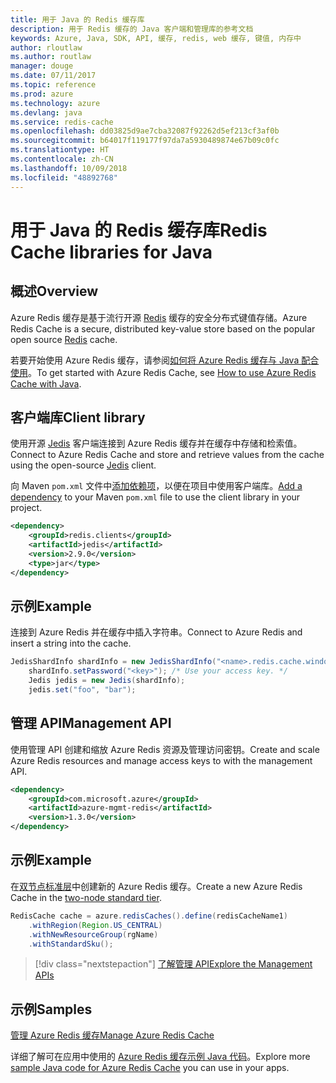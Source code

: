 ```yaml
---
title: 用于 Java 的 Redis 缓存库
description: 用于 Redis 缓存的 Java 客户端和管理库的参考文档
keywords: Azure, Java, SDK, API, 缓存, redis, web 缓存, 键值, 内存中
author: rloutlaw
ms.author: routlaw
manager: douge
ms.date: 07/11/2017
ms.topic: reference
ms.prod: azure
ms.technology: azure
ms.devlang: java
ms.service: redis-cache
ms.openlocfilehash: dd03825d9ae7cba32087f92262d5ef213cf3af0b
ms.sourcegitcommit: b64017f119177f97da7a5930489874e67b09c0fc
ms.translationtype: HT
ms.contentlocale: zh-CN
ms.lasthandoff: 10/09/2018
ms.locfileid: "48892768"
---
```

# <a name="redis-cache-libraries-for-java"></a><span data-ttu-id="026a4-104">用于 Java 的 Redis 缓存库</span><span class="sxs-lookup"><span data-stu-id="026a4-104">Redis Cache libraries for Java</span></span>

## <a name="overview"></a><span data-ttu-id="026a4-105">概述</span><span class="sxs-lookup"><span data-stu-id="026a4-105">Overview</span></span>

<span data-ttu-id="026a4-106">Azure Redis 缓存是基于流行开源 [Redis](https://redis.io/) 缓存的安全分布式键值存储。</span><span class="sxs-lookup"><span data-stu-id="026a4-106">Azure Redis Cache is a secure, distributed key-value store based on the popular open source [Redis](https://redis.io/) cache.</span></span> 

<span data-ttu-id="026a4-107">若要开始使用 Azure Redis 缓存，请参阅[如何将 Azure Redis 缓存与 Java 配合使用](/azure/redis-cache/cache-java-get-started)。</span><span class="sxs-lookup"><span data-stu-id="026a4-107">To get started with Azure Redis Cache, see [How to use Azure Redis Cache with Java](/azure/redis-cache/cache-java-get-started).</span></span>

## <a name="client-library"></a><span data-ttu-id="026a4-108">客户端库</span><span class="sxs-lookup"><span data-stu-id="026a4-108">Client library</span></span>

<span data-ttu-id="026a4-109">使用开源 [Jedis](https://github.com/xetorthio/jedis) 客户端连接到 Azure Redis 缓存并在缓存中存储和检索值。</span><span class="sxs-lookup"><span data-stu-id="026a4-109">Connect to Azure Redis Cache and store and retrieve values from the cache using the open-source [Jedis](https://github.com/xetorthio/jedis) client.</span></span>  

<span data-ttu-id="026a4-110">向 Maven `pom.xml` 文件中[添加依赖项](https://maven.apache.org/guides/getting-started/index.html#How_do_I_use_external_dependencies)，以便在项目中使用客户端库。</span><span class="sxs-lookup"><span data-stu-id="026a4-110">[Add a dependency](https://maven.apache.org/guides/getting-started/index.html#How_do_I_use_external_dependencies) to your Maven `pom.xml` file to use the client library in your project.</span></span>   

```XML
<dependency>
    <groupId>redis.clients</groupId>
    <artifactId>jedis</artifactId>
    <version>2.9.0</version>
    <type>jar</type>
</dependency>
```

## <a name="example"></a><span data-ttu-id="026a4-111">示例</span><span class="sxs-lookup"><span data-stu-id="026a4-111">Example</span></span>

<span data-ttu-id="026a4-112">连接到 Azure Redis 并在缓存中插入字符串。</span><span class="sxs-lookup"><span data-stu-id="026a4-112">Connect to Azure Redis and insert a string into the cache.</span></span>

```java
JedisShardInfo shardInfo = new JedisShardInfo("<name>.redis.cache.windows.net", 6380, useSsl);
    shardInfo.setPassword("<key>"); /* Use your access key. */
    Jedis jedis = new Jedis(shardInfo);
    jedis.set("foo", "bar");
```

## <a name="management-api"></a><span data-ttu-id="026a4-113">管理 API</span><span class="sxs-lookup"><span data-stu-id="026a4-113">Management API</span></span>

<span data-ttu-id="026a4-114">使用管理 API 创建和缩放 Azure Redis 资源及管理访问密钥。</span><span class="sxs-lookup"><span data-stu-id="026a4-114">Create and scale Azure Redis resources and manage access keys to with the management API.</span></span>

```XML
<dependency>
    <groupId>com.microsoft.azure</groupId>
    <artifactId>azure-mgmt-redis</artifactId>
    <version>1.3.0</version>
</dependency>
```

## <a name="example"></a><span data-ttu-id="026a4-115">示例</span><span class="sxs-lookup"><span data-stu-id="026a4-115">Example</span></span>

<span data-ttu-id="026a4-116">在[双节点标准层](https://azure.microsoft.com/services/cache/)中创建新的 Azure Redis 缓存。</span><span class="sxs-lookup"><span data-stu-id="026a4-116">Create a new Azure Redis Cache in the [two-node standard tier](https://azure.microsoft.com/services/cache/).</span></span> 

```java
RedisCache cache = azure.redisCaches().define(redisCacheName1)
    .withRegion(Region.US_CENTRAL)
    .withNewResourceGroup(rgName)
    .withStandardSku();
```

> [!div class="nextstepaction"]
> [<span data-ttu-id="026a4-117">了解管理 API</span><span class="sxs-lookup"><span data-stu-id="026a4-117">Explore the Management APIs</span></span>](/java/api/overview/azure/rediscache/management)

## <a name="samples"></a><span data-ttu-id="026a4-118">示例</span><span class="sxs-lookup"><span data-stu-id="026a4-118">Samples</span></span>

[<span data-ttu-id="026a4-119">管理 Azure Redis 缓存</span><span class="sxs-lookup"><span data-stu-id="026a4-119">Manage Azure Redis Cache</span></span>](https://github.com/Azure-Samples/redis-java-manage-cache)   

<span data-ttu-id="026a4-120">详细了解可在应用中使用的 [Azure Redis 缓存示例 Java 代码](https://azure.microsoft.com/resources/samples/?platform=java&term=redis)。</span><span class="sxs-lookup"><span data-stu-id="026a4-120">Explore more [sample Java code for Azure Redis Cache](https://azure.microsoft.com/resources/samples/?platform=java&term=redis) you can use in your apps.</span></span>
